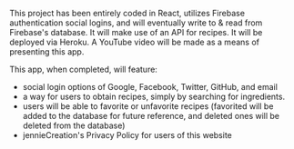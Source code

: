 This project has been entirely coded in React, utilizes Firebase authentication social logins, and will eventually write to & read from Firebase's database.  It will make use of an API for recipes. It will be deployed via Heroku.  A YouTube video will be made as a means of presenting this app.

This app, when completed, will feature:
* social login options of Google, Facebook, Twitter, GitHub, and email
* a way for users to obtain recipes, simply by searching for ingredients.
* users will be able to favorite or unfavorite recipes (favorited will be added to the database for future reference, and deleted ones will be deleted from the database)
* jennieCreation's Privacy Policy for users of this website

